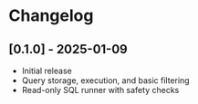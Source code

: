 # Changelog

## [0.1.0] - 2025-01-09
- Initial release
- Query storage, execution, and basic filtering
- Read-only SQL runner with safety checks